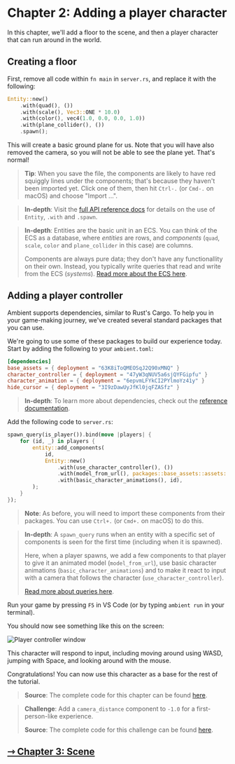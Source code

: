 # Chapter 2: Adding a player character

In this chapter, we'll add a floor to the scene, and then a player character that can run around in the world.

## Creating a floor

First, remove all code within `fn main` in `server.rs`, and replace it with the following:

```rust
Entity::new()
    .with(quad(), ())
    .with(scale(), Vec3::ONE * 10.0)
    .with(color(), vec4(1.0, 0.0, 0.0, 1.0))
    .with(plane_collider(), ())
    .spawn();
```

This will create a basic ground plane for us. Note that you will have also removed the camera, so you will not be able to see the plane yet. That's normal!

> **Tip**: When you save the file, the components are likely to have red squiggly lines under the components; that's because they haven't been imported yet. Click one of them, then hit `Ctrl-.` (or `Cmd-.` on macOS) and choose "Import ...".

> **In-depth**: Visit the [full API reference docs](https://docs.rs/ambient_api/latest/ambient_api/) for details on the use of `Entity`, `.with` and `.spawn`.

> **In-depth**: Entities are the basic unit in an ECS. You can think of the ECS as a database, where _entities_ are rows, and _components_ (`quad`, `scale`, `color` and `plane_collider` in this case) are columns.
>
> Components are always pure data; they don't have any functionallity on their own. Instead, you typically write queries that read and write from the ECS (_systems_). [Read more about the ECS here](../../reference/ecs.md).

## Adding a player controller

Ambient supports dependencies, similar to Rust's Cargo. To help you in your game-making journey, we've created several standard packages that you can use.

We're going to use some of these packages to build our experience today. Start by adding the following to your `ambient.toml`:

```toml
[dependencies]
base_assets = { deployment = "63K8iToQMEOSqJ2Q90xMNQ" }
character_controller = { deployment = "47yW3qNUV5a6sjQYFGipfu" }
character_animation = { deployment = "6epvmLFYkCI2PYlmoYz41y" }
hide_cursor = { deployment = "3I9zDawUyJfKl0jqFZASfz" }
```

> **In-depth**: To learn more about dependencies, check out the [reference documentation](../../reference/package.md#dependencies--dependencies).

Add the following code to `server.rs`:

```rust
spawn_query(is_player()).bind(move |players| {
    for (id, _) in players {
        entity::add_components(
            id,
            Entity::new()
                .with(use_character_controller(), ())
                .with(model_from_url(), packages::base_assets::assets::url("Y Bot.fbx"))
                .with(basic_character_animations(), id),
        );
    }
});
```

> **Note**: As before, you will need to import these components from their packages. You can use `Ctrl+.` (or `Cmd+.` on macOS) to do this.

> **In-depth**: A `spawn_query` runs when an entity with a specific set of components is seen for the first time (including when it is spawned).
>
> Here, when a player spawns, we add a few components to that player to give it an animated model (`model_from_url`), use basic character animations (`basic_character_animations`) and to make it react to input with a camera that follows the character (`use_character_controller`).
>
> [Read more about queries here](../../reference/ecs.md#systems).

Run your game by pressing `F5` in VS Code (or by typing `ambient run` in your terminal).

You should now see something like this on the screen:

![Player controller window](character_controller.png)

This character will respond to input, including moving around using WASD, jumping with Space, and looking around with the mouse.

Congratulations! You can now use this character as a base for the rest of the tutorial.

> **Source**: The complete code for this chapter can be found [here](https://github.com/AmbientRun/TutorialProject/tree/chapter-2).

> **Challenge**: Add a `camera_distance` component to `-1.0` for a first-person-like experience.
>
> **Source**: The complete code for this challenge can be found [here](https://github.com/AmbientRun/TutorialProject/tree/chapter-2-challenge).

## [⇾ Chapter 3: Scene](./3_scene.md)
